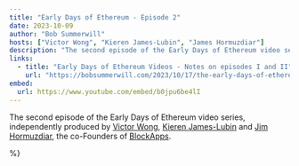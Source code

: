 ```yaml
---
title: "Early Days of Ethereum - Episode 2"
date: 2023-10-09
author: "Bob Summerwill"
hosts: ["Victor Wong", "Kieren James-Lubin", "James Hormuzdiar"]
description: "The second episode of the Early Days of Ethereum video series, continuing the exploration of Ethereum's founding period."
links:
  - title: "Early Days of Ethereum Videos - Notes on episodes I and II"
    url: "https://bobsummerwill.com/2023/10/17/the-early-days-of-ethereum-videos/"
embed:
  url: https://www.youtube.com/embed/b0jpu6be4lI
---
```


The second episode of the Early Days of Ethereum video series, independently produced by [Victor Wong](https://x.com/vic4wong), [Kieren James-Lubin](https://x.com/kjameslubin) and [Jim Hormuzdiar](https://x.com/JamshidHormuz), the co-Founders of [BlockApps](https://blockapps.net).

%}
